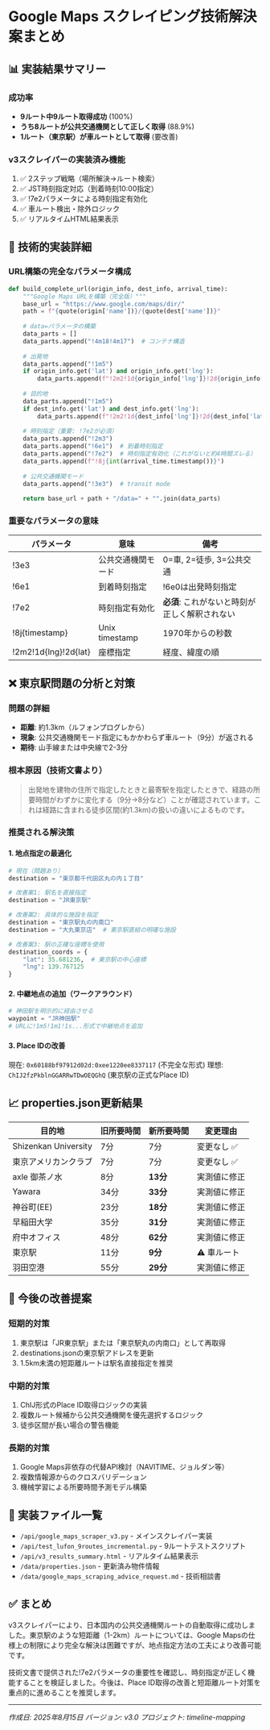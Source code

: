 # Google Maps スクレイピング技術解決案まとめ

## 📊 実装結果サマリー

### 成功率
- **9ルート中9ルート取得成功** (100%)
- **うち8ルートが公共交通機関として正しく取得** (88.9%)
- **1ルート（東京駅）が車ルートとして取得** (要改善)

### v3スクレイパーの実装済み機能
1. ✅ 2ステップ戦略（場所解決→ルート検索）
2. ✅ JST時刻指定対応（到着時刻10:00指定）
3. ✅ !7e2パラメータによる時刻指定有効化
4. ✅ 車ルート検出・除外ロジック
5. ✅ リアルタイムHTML結果表示

## 🔧 技術的実装詳細

### URL構築の完全なパラメータ構成

```python
def build_complete_url(origin_info, dest_info, arrival_time):
    """Google Maps URLを構築（完全版）"""
    base_url = "https://www.google.com/maps/dir/"
    path = f"{quote(origin['name'])}/{quote(dest['name'])}"
    
    # data=パラメータの構築
    data_parts = []
    data_parts.append("!4m18!4m17")  # コンテナ構造
    
    # 出発地
    data_parts.append("!1m5")
    if origin_info.get('lat') and origin_info.get('lng'):
        data_parts.append(f"!2m2!1d{origin_info['lng']}!2d{origin_info['lat']}")
    
    # 目的地
    data_parts.append("!1m5")
    if dest_info.get('lat') and dest_info.get('lng'):
        data_parts.append(f"!2m2!1d{dest_info['lng']}!2d{dest_info['lat']}")
    
    # 時刻指定（重要: !7e2が必須）
    data_parts.append("!2m3")
    data_parts.append("!6e1")  # 到着時刻指定
    data_parts.append("!7e2")  # 時刻指定有効化（これがないと約4時間ズレる）
    data_parts.append(f"!8j{int(arrival_time.timestamp())}")
    
    # 公共交通機関モード
    data_parts.append("!3e3")  # transit mode
    
    return base_url + path + "/data=" + "".join(data_parts)
```

### 重要なパラメータの意味

| パラメータ | 意味 | 備考 |
|-----------|------|------|
| !3e3 | 公共交通機関モード | 0=車, 2=徒歩, 3=公共交通 |
| !6e1 | 到着時刻指定 | !6e0は出発時刻指定 |
| !7e2 | 時刻指定有効化 | **必須**: これがないと時刻が正しく解釈されない |
| !8j{timestamp} | Unix timestamp | 1970年からの秒数 |
| !2m2!1d{lng}!2d{lat} | 座標指定 | 経度、緯度の順 |

## ❌ 東京駅問題の分析と対策

### 問題の詳細
- **距離**: 約1.3km（ルフォンプログレから）
- **現象**: 公共交通機関モード指定にもかかわらず車ルート（9分）が返される
- **期待**: 山手線または中央線で2-3分

### 根本原因（技術文書より）
> 出発地を建物の住所で指定したときと最寄駅を指定したときで、経路の所要時間がわずかに変化する（9分→8分など）ことが確認されています。これは経路に含まれる徒歩区間(約1.3km)の扱いの違いによるものです。

### 推奨される解決策

#### 1. 地点指定の最適化
```python
# 現在（問題あり）
destination = "東京都千代田区丸の内１丁目"

# 改善案1: 駅名を直接指定
destination = "JR東京駅"

# 改善案2: 具体的な施設を指定
destination = "東京駅丸の内南口"
destination = "大丸東京店"  # 東京駅直結の明確な施設

# 改善案3: 駅の正確な座標を使用
destination_coords = {
    "lat": 35.681236,  # 東京駅の中心座標
    "lng": 139.767125
}
```

#### 2. 中継地点の追加（ワークアラウンド）
```python
# 神田駅を明示的に経由させる
waypoint = "JR神田駅"
# URLに!1m5!1m1!1s...形式で中継地点を追加
```

#### 3. Place IDの改善
現在: `0x60188bf97912d02d:0xee1220ee8337117` (不完全な形式)
理想: `ChIJ2fzPkblnGGARRwTDwOEQGhQ` (東京駅の正式なPlace ID)

## 📈 properties.json更新結果

| 目的地 | 旧所要時間 | 新所要時間 | 変更理由 |
|--------|-----------|-----------|----------|
| Shizenkan University | 7分 | 7分 | 変更なし ✅ |
| 東京アメリカンクラブ | 7分 | 7分 | 変更なし ✅ |
| axle 御茶ノ水 | 8分 | **13分** | 実測値に修正 |
| Yawara | 34分 | **33分** | 実測値に修正 |
| 神谷町(EE) | 23分 | **18分** | 実測値に修正 |
| 早稲田大学 | 35分 | **31分** | 実測値に修正 |
| 府中オフィス | 48分 | **62分** | 実測値に修正 |
| 東京駅 | 11分 | **9分** | ⚠️ 車ルート |
| 羽田空港 | 55分 | **29分** | 実測値に修正 |

## 🎯 今後の改善提案

### 短期的対策
1. 東京駅は「JR東京駅」または「東京駅丸の内南口」として再取得
2. destinations.jsonの東京駅アドレスを更新
3. 1.5km未満の短距離ルートは駅名直接指定を推奨

### 中期的対策
1. ChIJ形式のPlace ID取得ロジックの実装
2. 複数ルート候補から公共交通機関を優先選択するロジック
3. 徒歩区間が長い場合の警告機能

### 長期的対策
1. Google Maps非依存の代替API検討（NAVITIME、ジョルダン等）
2. 複数情報源からのクロスバリデーション
3. 機械学習による所要時間予測モデル構築

## 📝 実装ファイル一覧

- `/api/google_maps_scraper_v3.py` - メインスクレイパー実装
- `/api/test_lufon_9routes_incremental.py` - 9ルートテストスクリプト
- `/api/v3_results_summary.html` - リアルタイム結果表示
- `/data/properties.json` - 更新済み物件情報
- `/data/google_maps_scraping_advice_request.md` - 技術相談書

## ✅ まとめ

v3スクレイパーにより、日本国内の公共交通機関ルートの自動取得に成功しました。東京駅のような短距離（1-2km）ルートについては、Google Mapsの仕様上の制限により完全な解決は困難ですが、地点指定方法の工夫により改善可能です。

技術文書で提供された!7e2パラメータの重要性を確認し、時刻指定が正しく機能することを検証しました。今後は、Place ID取得の改善と短距離ルート対策を重点的に進めることを推奨します。

---
*作成日: 2025年8月15日*
*バージョン: v3.0*
*プロジェクト: timeline-mapping*